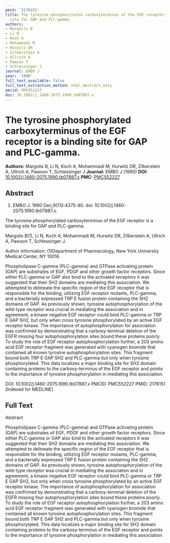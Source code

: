 ```yaml
---
pmid: '2176151'
title: The tyrosine phosphorylated carboxyterminus of the EGF receptor is a binding
  site for GAP and PLC-gamma.
authors:
- Margolis B
- Li N
- Koch A
- Mohammadi M
- Hurwitz DR
- Zilberstein A
- Ullrich A
- Pawson T
- Schlessinger J
journal: EMBO J
year: '1990'
full_text_available: false
full_text_extraction_method: html_abstract_only
pmcid: PMC552227
doi: 10.1002/j.1460-2075.1990.tb07887.x
---
```


# The tyrosine phosphorylated carboxyterminus of the EGF receptor is a binding site for GAP and PLC-gamma.
**Authors:** Margolis B, Li N, Koch A, Mohammadi M, Hurwitz DR, Zilberstein A, Ullrich A, Pawson T, Schlessinger J
**Journal:** EMBO J (1990)
**DOI:** [10.1002/j.1460-2075.1990.tb07887.x](https://doi.org/10.1002/j.1460-2075.1990.tb07887.x)
**PMC:** [PMC552227](https://www.ncbi.nlm.nih.gov/pmc/articles/PMC552227/)

## Abstract

1. EMBO J. 1990 Dec;9(13):4375-80. doi: 10.1002/j.1460-2075.1990.tb07887.x.

The tyrosine phosphorylated carboxyterminus of the EGF receptor is a binding 
site for GAP and PLC-gamma.

Margolis B(1), Li N, Koch A, Mohammadi M, Hurwitz DR, Zilberstein A, Ullrich A, 
Pawson T, Schlessinger J.

Author information:
(1)Department of Pharmacology, New York University Medical Center, NY 10016.

Phospholipase C-gamma (PLC-gamma) and GTPase activating protein (GAP) are 
substrates of EGF, PDGF and other growth factor receptors. Since either 
PLC-gamma or GAP also bind to the activated receptors it was suggested that 
their SH2 domains are mediating this association. We attempted to delineate the 
specific region of the EGF receptor that is responsible for the binding, 
utilizing EGF receptor mutants, PLC-gamma, and a bacterially expressed TRP E 
fusion protein containing the SH2 domains of GAP. As previously shown, tyrosine 
autophosphorylation of the wild-type receptor wsa crucial in mediating the 
association and in agreement, a kinase negative EGF receptor could bind 
PLC-gamma or TRP E GAP SH2, but only when cross tyrosine phosphorylated by an 
active EGF receptor kinase. The importance of autophosphorylation for 
association was confirmed by demonstrating that a carboxy-terminal deletion of 
the EGFR missing four autophosphorylation sites bound these proteins poorly. To 
study the role of EGF receptor autophosphorylation further, a 203 amino acid EGF 
receptor fragment was generated with cyanogen bromide that contained all known 
tyrosine autophosphorylation sites. This fragment bound both TRP E GAP SH2 and 
PLC-gamma but only when tyrosine phosphorylated. This data localizes a major 
binding site for SH2 domain containing proteins to the carboxy-terminus of the 
EGF receptor and points to the importance of tyrosine phosphorylation in 
mediating this association.

DOI: 10.1002/j.1460-2075.1990.tb07887.x
PMCID: PMC552227
PMID: 2176151 [Indexed for MEDLINE]

## Full Text

Abstract

Phospholipase C-gamma (PLC-gamma) and GTPase activating protein (GAP) are substrates of EGF, PDGF and other growth factor receptors. Since either PLC-gamma or GAP also bind to the activated receptors it was suggested that their SH2 domains are mediating this association. We attempted to delineate the specific region of the EGF receptor that is responsible for the binding, utilizing EGF receptor mutants, PLC-gamma, and a bacterially expressed TRP E fusion protein containing the SH2 domains of GAP. As previously shown, tyrosine autophosphorylation of the wild-type receptor wsa crucial in mediating the association and in agreement, a kinase negative EGF receptor could bind PLC-gamma or TRP E GAP SH2, but only when cross tyrosine phosphorylated by an active EGF receptor kinase. The importance of autophosphorylation for association was confirmed by demonstrating that a carboxy-terminal deletion of the EGFR missing four autophosphorylation sites bound these proteins poorly. To study the role of EGF receptor autophosphorylation further, a 203 amino acid EGF receptor fragment was generated with cyanogen bromide that contained all known tyrosine autophosphorylation sites. This fragment bound both TRP E GAP SH2 and PLC-gamma but only when tyrosine phosphorylated. This data localizes a major binding site for SH2 domain containing proteins to the carboxy-terminus of the EGF receptor and points to the importance of tyrosine phosphorylation in mediating this association.
